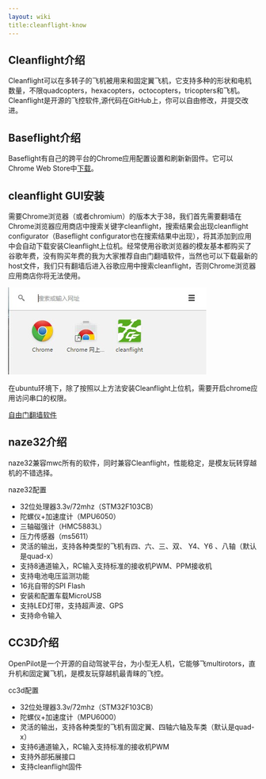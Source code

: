 ```yaml
---
layout: wiki
title:cleanflight-know
---
```


## Cleanflight介绍

Cleanflight可以在多转子的飞机被用来和固定翼飞机，它支持多种的形状和电机数量，不限quadcopters，hexacopters，octocopters，tricopters和飞机。 Cleanflight是开源的飞控软件,源代码在GitHub上，你可以自由修改，并提交改进。

## Baseflight介绍

Baseflight有自己的跨平台的Chrome应用配置设置和刷新新固件。它可以Chrome Web Store中[下载]( https://chrome.google.com/webstore/detail/baseflight-configurator/mppkgnedeapfejgfimkdoninnofofigk?hl=en)。


## cleanflight GUI安装

需要Chrome浏览器（或者chromium）的版本大于38，我们首先需要翻墙在Chrome浏览器应用商店中搜索关键字cleanflight，搜索结果会出现cleanflight configurator（Baseflight configurator也在搜索结果中出现），将其添加到应用中会自动下载安装Cleanflight上位机。经常使用谷歌浏览器的模友基本都购买了谷歌年费，没有购买年费的我为大家推荐自由门翻墙软件，当然也可以下载最新的host文件，我们只有翻墙后进入谷歌应用中搜索cleanflight，否则Chrome浏览器应用商店你将无法使用。

![](../assets/img/cleanflight_003.jpg)

在ubuntu环境下，除了按照以上方法安装Cleanflight上位机，需要开启chrome应用访问串口的权限。

<a href="http://pan.baidu.com/s/1kTGLXrx" class="btn btn-lg btn-outline" role="button" target="_blank" >自由门翻墙软件</a>

## naze32介绍
naze32兼容mwc所有的软件，同时兼容Cleanflight，性能稳定，是模友玩转穿越机的不错选择。

naze32配置

* 32位处理器3.3v/72mhz（STM32F103CB）
* 陀螺仪+加速度计（MPU6050）
* 三轴磁强计（HMC5883L）
* 压力传感器（ms5611）
* 灵活的输出，支持各种类型的飞机有四、六、三、双、 Y4、Y6 、八轴（默认是quad-x）
* 支持8通道输入，RC输入支持标准的接收机PWM、PPM接收机
* 支持电池电压监测功能
* 16兆自带的SPI Flash
* 安装和配置车载MicroUSB
* 支持LED灯带，支持超声波、GPS
* 支持命令输入

## CC3D介绍

OpenPilot是一个开源的自动驾驶平台，为小型无人机，它能够飞multirotors，直升机和固定翼飞机，是模友玩穿越机最青睐的飞控。

cc3d配置

* 32位处理器3.3v/72mhz（STM32F103CB）
* 陀螺仪+加速度计（MPU6000）
* 灵活的输出，支持各种类型的飞机有固定翼、四轴六轴及车类（默认是quad-x）
* 支持6通道输入，RC输入支持标准的接收机PWM
* 支持外部拓展接口
* 支持cleanflight固件